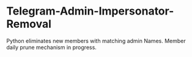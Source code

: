 # Telegram-Admin-Impersonator-Removal
Python eliminates new members with matching admin Names.
Member daily prune mechanism in progress.
